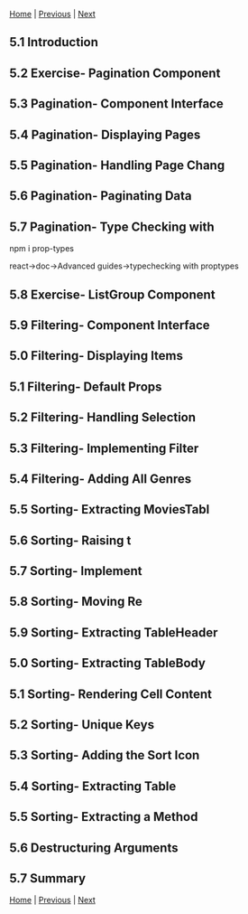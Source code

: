 [Home](../../README.md) | [Previous](../Chapter4/README.md) | [Next](../Chapter6/README.md)

## 5.1 Introduction

## 5.2 Exercise- Pagination Component

## 5.3 Pagination- Component Interface

## 5.4 Pagination- Displaying Pages

## 5.5 Pagination- Handling Page Chang

## 5.6 Pagination- Paginating Data

## 5.7 Pagination- Type Checking with

npm i prop-types

react->doc->Advanced guides->typechecking with proptypes

## 5.8 Exercise- ListGroup Component

## 5.9 Filtering- Component Interface

## 5.0 Filtering- Displaying Items

## 5.1 Filtering- Default Props

## 5.2 Filtering- Handling Selection

## 5.3 Filtering- Implementing Filter

## 5.4 Filtering- Adding All Genres

## 5.5 Sorting- Extracting MoviesTabl

## 5.6 Sorting- Raising t

## 5.7 Sorting- Implement

## 5.8 Sorting- Moving Re

## 5.9 Sorting- Extracting TableHeader

## 5.0 Sorting- Extracting TableBody

## 5.1 Sorting- Rendering Cell Content

## 5.2 Sorting- Unique Keys

## 5.3 Sorting- Adding the Sort Icon

## 5.4 Sorting- Extracting Table

## 5.5 Sorting- Extracting a Method

## 5.6 Destructuring Arguments

## 5.7 Summary

[Home](../../README.md) | [Previous](../Chapter4/README.md) | [Next](../Chapter6/README.md)
